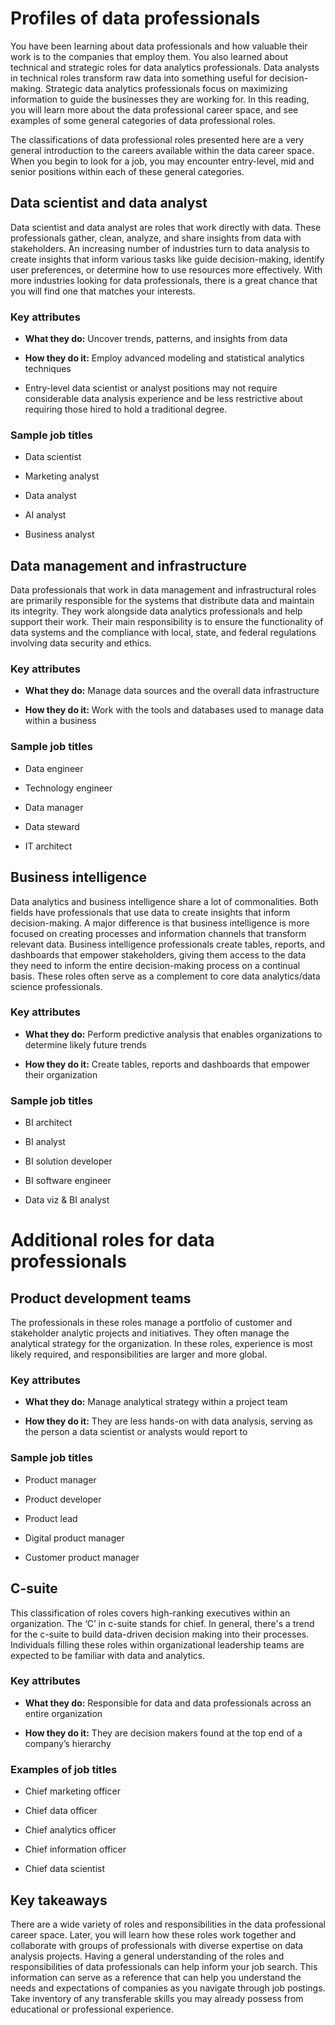 # Profiles of data professionals

You have been learning about data professionals and how valuable their work is to the companies that employ them. You also learned about technical and strategic roles for data analytics professionals. Data analysts in technical roles transform raw data into something useful for decision-making. Strategic data analytics professionals focus on maximizing information to guide the businesses they are working for. In this reading, you will learn more about the data professional career space, and see examples of some general categories of data professional roles. 

The classifications of data professional roles presented here are a very general introduction to the careers available within the data career space. When you begin to look for a job, you may encounter entry-level, mid and senior positions within each of these general categories. 

## Data scientist and data analyst

Data scientist and data analyst are roles that work directly with data. These professionals gather, clean, analyze, and share insights from data with stakeholders. An increasing number of industries turn to data analysis to create insights that inform various tasks like guide decision-making, identify user preferences, or determine how to use resources more effectively. With more industries looking for data professionals, there is a great chance that you will find one that matches your interests.

### Key attributes

* **What they do:** Uncover trends, patterns, and insights from data

* **How they do it:** Employ advanced modeling and statistical analytics techniques

* Entry-level data scientist or analyst positions may not require considerable data analysis experience and be less restrictive about requiring those hired to hold a traditional degree.

### Sample job titles

* Data scientist

* Marketing analyst

* Data analyst

* AI analyst

* Business analyst

## Data management and infrastructure 

Data professionals that work in data management and infrastructural roles are primarily responsible for the systems that distribute data and maintain its integrity. They work alongside data analytics professionals and help support their work. Their main responsibility is to ensure the functionality of data systems and the compliance with local, state, and federal regulations involving data security and ethics. 

### Key attributes

* **What they do:** Manage data sources and the overall data infrastructure

* **How they do it:** Work with the tools and databases used to manage data within a business

### Sample job titles

* Data engineer

* Technology engineer

* Data manager

* Data steward

* IT architect 

## Business intelligence

Data analytics and business intelligence share a lot of commonalities. Both fields have professionals that use data to create insights that inform decision-making. A major difference is that business intelligence is more focused on creating processes and information channels that transform relevant data. Business intelligence professionals create tables, reports, and dashboards that empower stakeholders, giving them access to the data they need to inform the entire decision-making process on a continual basis. These roles often serve as a complement to core data analytics/data science professionals.

### Key attributes

* **What they do:** Perform predictive analysis that enables organizations to determine likely future trends

* **How they do it:** Create tables, reports and dashboards that empower their organization

### Sample job titles

* BI architect

* BI analyst

* BI solution developer

* BI software engineer

* Data viz & BI analyst

# Additional roles for data professionals

## Product development teams

The professionals in these roles manage a portfolio of customer and stakeholder analytic projects and initiatives. They often manage the analytical strategy for the organization. In these roles, experience is most likely required, and responsibilities are larger and more global.

### Key attributes

* **What they do:** Manage analytical strategy within a project team 

* **How they do it:** They are less hands-on with data analysis, serving as the person a data scientist or analysts would report to

### Sample job titles

* Product manager 

* Product developer

* Product lead

* Digital product manager

* Customer product manager

## C-suite

This classification of roles covers high-ranking executives within an organization. The ‘C’ in c-suite stands for chief. In general, there's a trend for the c-suite to build data-driven decision making into their processes. Individuals filling these roles within organizational leadership teams are expected to be familiar with data and analytics.

### Key attributes

* **What they do:** Responsible for data and data professionals across an entire organization

* **How they do it:** They are decision makers found at the top end of a company’s hierarchy

### Examples of job titles 

* Chief marketing officer

* Chief data officer

* Chief analytics officer

* Chief information officer

* Chief data scientist

## Key takeaways

There are a wide variety of roles and responsibilities in the data professional career space. Later, you will learn how these roles work together and collaborate with groups of professionals with diverse expertise on data analysis projects. Having a general understanding of the roles and responsibilities of data professionals can help inform your job search. This information can serve as a reference that can help you understand the needs and expectations of companies as you navigate through job postings. Take inventory of any transferable skills you may already possess from educational or professional experience.
